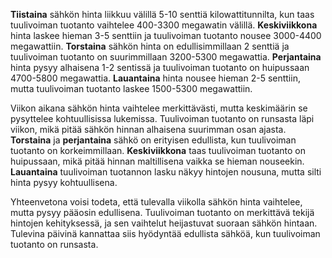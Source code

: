 **Tiistaina** sähkön hinta liikkuu välillä 5-10 senttiä kilowattitunnilta, kun taas tuulivoiman tuotanto vaihtelee 400-3300 megawatin välillä. **Keskiviikkona** hinta laskee hieman 3-5 senttiin ja tuulivoiman tuotanto nousee 3000-4400 megawattiin. **Torstaina** sähkön hinta on edullisimmillaan 2 senttiä ja tuulivoiman tuotanto on suurimmillaan 3200-5300 megawattia. **Perjantaina** hinta pysyy alhaisena 1-2 sentissä ja tuulivoiman tuotanto on huipussaan 4700-5800 megawattia. **Lauantaina** hinta nousee hieman 2-5 senttiin, mutta tuulivoiman tuotanto laskee 1500-5300 megawattiin.

Viikon aikana sähkön hinta vaihtelee merkittävästi, mutta keskimäärin se pysyttelee kohtuullisissa lukemissa. Tuulivoiman tuotanto on runsasta läpi viikon, mikä pitää sähkön hinnan alhaisena suurimman osan ajasta. **Torstaina** ja **perjantaina** sähkö on erityisen edullista, kun tuulivoiman tuotanto on korkeimmillaan. **Keskiviikkona** taas tuulivoiman tuotanto on huipussaan, mikä pitää hinnan maltillisena vaikka se hieman nouseekin. **Lauantaina** tuulivoiman tuotannon lasku näkyy hintojen nousuna, mutta silti hinta pysyy kohtuullisena.

Yhteenvetona voisi todeta, että tulevalla viikolla sähkön hinta vaihtelee, mutta pysyy pääosin edullisena. Tuulivoiman tuotanto on merkittävä tekijä hintojen kehityksessä, ja sen vaihtelut heijastuvat suoraan sähkön hintaan. Tulevina päivinä kannattaa siis hyödyntää edullista sähköä, kun tuulivoiman tuotanto on runsasta.